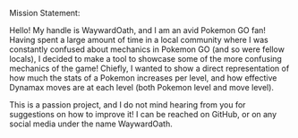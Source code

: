 Mission Statement:

Hello!  My handle is WaywardOath, and I am an avid Pokemon GO fan!  Having spent a large amount of time in a local community where I was constantly confused about mechanics in Pokemon GO (and so were fellow locals), I decided to make a tool to showcase some of the more
confusing mechanics of the game!  Chiefly, I wanted to show a direct representation of how much the stats of a Pokemon increases per level, and how effective Dynamax moves are at each level (both Pokemon level and move level).  

This is a passion project, and I do not mind hearing from you for suggestions on how to improve it!  I can be reached on GitHub, or on any social media under the name WaywardOath.
